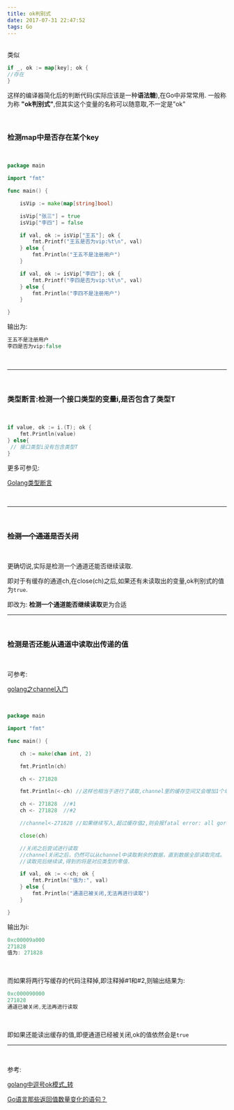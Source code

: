 ```yaml
---
title: ok判别式
date: 2017-07-31 22:47:52
tags: Go
---
```


<br>
类似

```go
if _, ok := map[key]; ok {
//存在
}
```

这样的编译器简化后的判断代码(实际应该是一种**语法糖**),在Go中非常常用. 一般称为称 **"ok判别式"**,但其实这个变量的名称可以随意取,不一定是"ok"


<br>

### 检测map中是否存在某个key

<br>


```go
package main

import "fmt"

func main() {

	isVip := make(map[string]bool)

	isVip["张三"] = true
	isVip["李四"] = false

	if val, ok := isVip["王五"]; ok {
		fmt.Printf("王五是否为vip:%t\n", val)
	} else {
		fmt.Println("王五不是注册用户")
	}

	if val, ok := isVip["李四"]; ok {
		fmt.Printf("李四是否为vip:%t\n", val)
	} else {
		fmt.Println("李四不是注册用户")
	}

}
```

输出为:

```go
王五不是注册用户
李四是否为vip:false
```


<br>

---


<br>



### 类型断言:检测一个接口类型的变量i,是否包含了类型T

<br>

```go
if value, ok := i.(T); ok {
    fmt.Println(value)
} else{
 // 接口类型i没有包含类型T
}

```

更多可参见:

[Golang类型断言]()


<br>

---

<br>

### ~~检测一个通道是否关闭~~

<br>

更确切说,实际是检测一个通道还能否继续读取.

即对于有缓存的通道ch,在close(ch)之后,如果还有未读取出的变量,ok判别式的值为`true`.

即改为: **检测一个通道能否继续读取**更为合适


---

<br>

### 检测是否还能从通道中读取出传递的值


<br>


可参考:

[golang之channel入门](http://www.dashen.tech/2017/12/04/golang%E4%B9%8Bchannel%E5%85%A5%E9%97%A8/)


<br>

```go
package main

import "fmt"

func main() {

	ch := make(chan int, 2)

	fmt.Println(ch)

	ch <- 271828

	fmt.Println(<-ch) //这样也相当于进行了读取,channel里的缓存空间又会增加1个单位

	ch <- 271828  //#1
	ch <- 271828  //#2

	//channel<-271828 //如果继续写入,超过缓存值2,则会报fatal error: all goroutines are asleep - deadlock!

	close(ch)

	//关闭之后尝试进行读取
	//channel关闭之后，仍然可以从channel中读取剩余的数据，直到数据全部读取完成。
	//读取完后继续读,得到的将是对应类型的零值.

	if val, ok := <-ch; ok {
		fmt.Println("值为:", val)
	} else {
		fmt.Println("通道已被关闭,无法再进行读取")
	}

}
```

输出为i:
```go
0xc00009a000
271828
值为: 271828
```

<br>

而如果将两行写缓存的代码注释掉,即注释掉#1和#2,则输出结果为:


```go
0xc000090000
271828
通道已被关闭,无法再进行读取
```


<br>

即如果还能读出缓存的值,即便通道已经被关闭,ok的值依然会是`true`


---

<br>



参考:




[golang中逗号ok模式_转](https://www.cnblogs.com/embedded-linux/p/11129103.html)



[Go语言那些返回值数量变化的语句？](https://www.jianshu.com/p/9a98b0f5ffdb)
